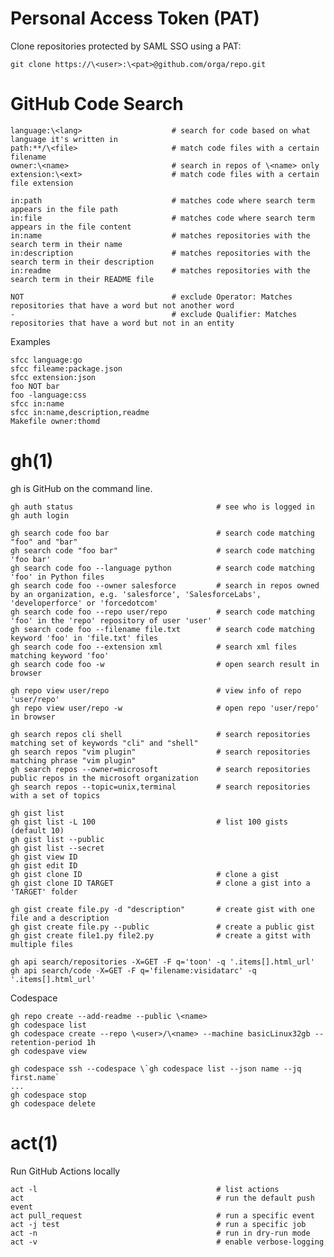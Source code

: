 # Personal Access Token (PAT)

Clone repositories protected by SAML SSO using a PAT:

    git clone https://\<user>:\<pat>@github.com/orga/repo.git

# GitHub Code Search

    language:\<lang>                    # search for code based on what language it's written in
    path:**/\<file>                     # match code files with a certain filename
    owner:\<name>                       # search in repos of \<name> only
    extension:\<ext>                    # match code files with a certain file extension

    in:path                             # matches code where search term appears in the file path
    in:file                             # matches code where search term appears in the file content
    in:name                             # matches repositories with the search term in their name
    in:description                      # matches repositories with the search term in their description
    in:readme                           # matches repositories with the search term in their README file

    NOT                                 # exclude Operator: Matches repositories that have a word but not another word
    -                                   # exclude Qualifier: Matches repositories that have a word but not in an entity

  Examples

    sfcc language:go
    sfcc fileame:package.json
    sfcc extension:json
    foo NOT bar
    foo -language:css
    sfcc in:name
    sfcc in:name,description,readme
    Makefile owner:thomd

# gh(1)

gh is GitHub on the command line.

    gh auth status                                # see who is logged in
    gh auth login

    gh search code foo bar                        # search code matching "foo" and "bar"
    gh search code "foo bar"                      # search code matching 'foo bar'
    gh search code foo --language python          # search code matching 'foo' in Python files
    gh search code foo --owner salesforce         # search in repos owned by an organization, e.g. 'salesforce', 'SalesforceLabs', 'developerforce' or 'forcedotcom'
    gh search code foo --repo user/repo           # search code matching 'foo' in the 'repo' repository of user 'user'
    gh search code foo --filename file.txt        # search code matching keyword 'foo' in 'file.txt' files
    gh search code foo --extension xml            # search xml files matching keyword 'foo'
    gh search code foo -w                         # open search result in browser

    gh repo view user/repo                        # view info of repo 'user/repo'
    gh repo view user/repo -w                     # open repo 'user/repo' in browser

    gh search repos cli shell                     # search repositories matching set of keywords "cli" and "shell"
    gh search repos "vim plugin"                  # search repositories matching phrase "vim plugin"
    gh search repos --owner=microsoft             # search repositories public repos in the microsoft organization
    gh search repos --topic=unix,terminal         # search repositories with a set of topics

    gh gist list
    gh gist list -L 100                           # list 100 gists (default 10)
    gh gist list --public
    gh gist list --secret
    gh gist view ID
    gh gist edit ID
    gh gist clone ID                              # clone a gist
    gh gist clone ID TARGET                       # clone a gist into a 'TARGET' folder

    gh gist create file.py -d "description"       # create gist with one file and a description
    gh gist create file.py --public               # create a public gist
    gh gist create file1.py file2.py              # create a gitst with multiple files

    gh api search/repositories -X=GET -F q='toon' -q '.items[].html_url'
    gh api search/code -X=GET -F q='filename:visidatarc' -q '.items[].html_url'

Codespace

    gh repo create --add-readme --public \<name>
    gh codespace list
    gh codespace create --repo \<user>/\<name> --machine basicLinux32gb --retention-period 1h
    gh codespave view

    gh codespace ssh --codespace \`gh codespace list --json name --jq first.name`
    ...
    gh codespace stop
    gh codespace delete

# act(1)

Run GitHub Actions locally

    act -l                                        # list actions
    act                                           # run the default push event
    act pull_request                              # run a specific event
    act -j test                                   # run a specific job
    act -n                                        # run in dry-run mode
    act -v                                        # enable verbose-logging


